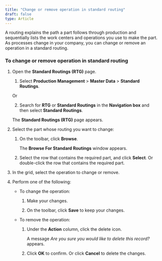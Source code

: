 ```yaml
---
title: "Change or remove operation in standard routing"
draft: false
type: Article
---
```


A routing explains the path a part follows through production and sequentially lists the work centers and operations you use to make the part. As processes change in your company, you can change or remove an operation in a standard routing.

### To change or remove operation in standard routing

1. Open the **Standard Routings (RTG)** page.

    1. Select **Production Management** > **Master Data** > **Standard Routings**.

    Or

    2. Search for **RTG** or **Standard Routings** in the **Navigation box** and then select **Standard Routings**.

    The **Standard Routings (RTG)** page appears.

2. Select the part whose routing you want to change:

    1. On the toolbar, click **Browse**.

        The **Browse For Standard Routings** window appears.

    2. Select the row that contains the required part, and click **Select**. Or double-click the row that contains the required part.

3. In the grid, select the operation to change or remove.

4. Perform one of the following:

    - To change the operation:

        1. Make your changes.

        2. On the toolbar, click **Save** to keep your changes.

    - To remove the operation:

        1. Under the **Action** column, click the delete icon.

            A message *Are you sure you would like to delete this record?* appears.

        2. Click **OK** to confirm. Or click **Cancel** to delete the changes.

​